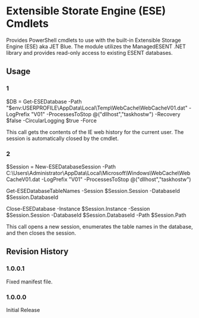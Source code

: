 # Extensible Storate Engine (ESE) Cmdlets

Provides PowerShell cmdlets to use with the built-in Extensible Storage Engine (ESE) aka JET Blue. The module utilizes the ManagedESENT .NET library and provides read-only access to existing ESENT databases.

## Usage

### 1
$DB = Get-ESEDatabase -Path "$env:USERPROFILE\AppData\Local\Temp\WebCache\WebCacheV01.dat" -LogPrefix "V01" -ProcessesToStop @("dllhost","taskhostw") -Recovery $false -CircularLogging $true -Force

This call gets the contents of the IE web history for the current user. The session is automatically closed by the cmdlet.

### 2
$Session = New-ESEDatabaseSession -Path C:\Users\Administrator\AppData\Local\Microsoft\Windows\WebCache\WebCacheV01.dat -LogPrefix "V01" -ProcessesToStop @("dllhost","taskhostw")

Get-ESEDatabaseTableNames -Session $Session.Session -DatabaseId $Session.DatabaseId

Close-ESEDatabase -Instance $Session.Instance -Session $Session.Session -DatabaseId $Session.DatabaseId -Path $Session.Path

This call opens a new session, enumerates the table names in the database, and then closes the session.

## Revision History

### 1.0.0.1
Fixed manifest file.

### 1.0.0.0
Initial Release